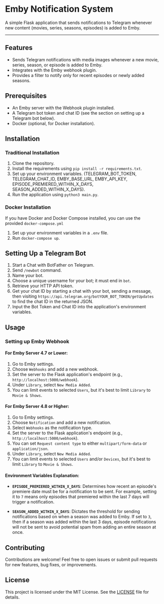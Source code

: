 # Emby Notification System

A simple Flask application that sends notifications to Telegram whenever new content (movies, series, seasons, episodes) is added to Emby.

---

## Features

- Sends Telegram notifications with media images whenever a new movie, series, season, or episode is added to Emby.
- Integrates with the Emby webhook plugin.
- Provides a filter to notify only for recent episodes or newly added seasons.

## Prerequisites

- An Emby server with the Webhook plugin installed.
- A Telegram bot token and chat ID (see the section on setting up a Telegram bot below).
- Docker (optional, for Docker installation).

## Installation

### Traditional Installation

1. Clone the repository.
2. Install the requirements using `pip install -r requirements.txt`.
3. Set up your environment variables. (TELEGRAM_BOT_TOKEN, TELEGRAM_CHAT_ID, EMBY_BASE_URL, EMBY_API_KEY, EPISODE_PREMIERED_WITHIN_X_DAYS, SEASON_ADDED_WITHIN_X_DAYS).
4. Run the application using `python3 main.py`.

### Docker Installation

If you have Docker and Docker Compose installed, you can use the provided `docker-compose.yml`

1. Set up your environment variables in a `.env` file.
2. Run `docker-compose up`.

## Setting Up a Telegram Bot

1. Start a Chat with BotFather on Telegram.
2. Send `/newbot` command.
3. Name your bot.
4. Choose a unique username for your bot; it must end in `bot`.
5. Retrieve your HTTP API token.
6. Get your chat ID by starting a chat with your bot, sending a message, then visiting `https://api.telegram.org/botYOUR_BOT_TOKEN/getUpdates` to find the chat ID in the returned JSON.
7. Input the Bot Token and Chat ID into the application's environment variables.

## Usage

### Setting up Emby Webhook

#### For Emby Server 4.7 or Lower:

1. Go to Emby settings.
2. Choose `Webhooks` and add a new webhook.
3. Set the server to the Flask application's endpoint (e.g., `http://localhost:5000/webhook`).
4. Under `Library`, select `New Media Added`.
5. You can limit events to selected `Users`, but it's best to limit `Library` to `Movie & Shows`.

#### For Emby Server 4.8 or Higher:

1. Go to Emby settings.
2. Choose `Notification` and add a new notification.
3. Select `Webhooks` as the notification type.
4. Set the server to the Flask application's endpoint (e.g., `http://localhost:5000/webhook`).
5. You can set `Request content type` to either `multipart/form-data` or `application/json`.
6. Under `Library`, select `New Media Added`.
7. You can limit events to selected `Users` and/or `Devices`, but it's best to limit `Library` to `Movie & Shows`.


#### Environment Variables Explanation:

- **`EPISODE_PREMIERED_WITHIN_X_DAYS`**:
  Determines how recent an episode's premiere date must be for a notification to be sent. For example, setting it to `7` means only episodes that premiered within the last 7 days will trigger a notification.

- **`SEASON_ADDED_WITHIN_X_DAYS`**:
  Dictates the threshold for sending notifications based on when a season was added to Emby. If set to `3`, then if a season was added within the last 3 days, episode notifications will not be sent to avoid potential spam from adding an entire season at once.

## Contributing

Contributions are welcome! Feel free to open issues or submit pull requests for new features, bug fixes, or improvements.

## License

This project is licensed under the MIT License. See the [LICENSE](LICENSE) file for details.
